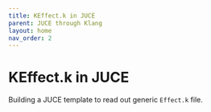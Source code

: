 ```yaml
---
title: KEffect.k in JUCE
parent: JUCE through Klang
layout: home
nav_order: 2
---
```


# KEffect.k in JUCE
Building a JUCE template to read out generic `Effect.k` file.

